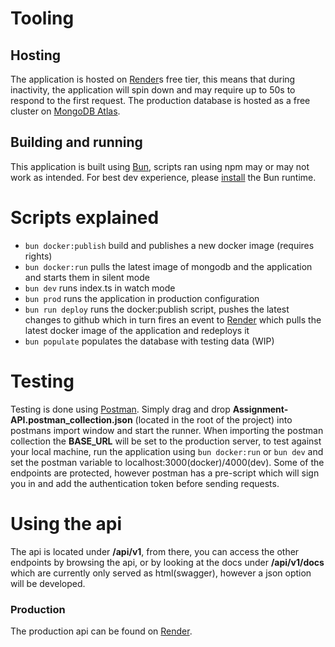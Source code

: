# Tooling

## Hosting
The application is hosted on [Render](https://render.com/)s free tier, this means that during inactivity, the application will spin down and may require up to 50s to respond to the first request.
The production database is hosted as a free cluster on [MongoDB Atlas](https://www.mongodb.com/atlas/database).

## Building and running
This application is built using [Bun](https://bun.sh/), scripts ran using npm may or may not work as intended. For best dev experience, please [install](https://bun.sh/docs/installation) the Bun runtime.


# Scripts explained
* `bun docker:publish` build and publishes a new docker image (requires rights)
* `bun docker:run` pulls the latest image of mongodb and the application and starts them in silent mode
* `bun dev` runs index.ts in watch mode
* `bun prod` runs the application in production configuration
* `bun run deploy` runs the docker:publish script, pushes the latest changes to github which in turn fires an event to [Render](https://render.com/) which pulls the latest docker image of the application and redeploys it
* `bun populate` populates the database with testing data (WIP)

# Testing
Testing is done using [Postman](https://www.postman.com/). Simply drag and drop **Assignment-API.postman_collection.json** (located in the root of the project) into postmans import window and start the runner. When importing the postman collection the **BASE_URL** will be set to the production server, to test against your local machine, run the application using `bun docker:run` or `bun dev` and set the postman variable to localhost:3000(docker)/4000(dev). Some of the endpoints are protected, however postman has a pre-script which will sign you in and add the authentication token before sending requests.

# Using the api
The api is located under **/api/v1**, from there, you can access the other endpoints by browsing the api, or by looking at the docs under **/api/v1/docs** which are currently only served as html(swagger), however a json option will be developed.

### Production

The production api can be found on [Render](https://assignment-api-latest.onrender.com/api/v1).



